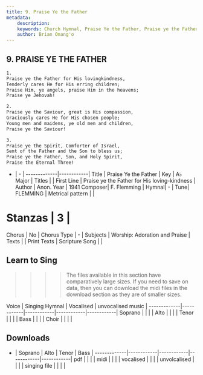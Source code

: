 ```yaml
---
title: 9. Praise Ye the Father
metadata:
    description: 
    keywords: Church Hymnal, Praise Ye the Father, Praise ye the Father for His loving-kindness, 
    author: Brian Onang'o
---
```



## 9. PRAISE YE THE FATHER

```txt
1.
Praise ye the Father for His lovingkindness, 
Tenderly cares He for His erring children; 
Praise Him, ye angels, praise Him in the heavens; 
Praise ye Jehovah!

2.
Praise ye the Saviour, great is His compassion, 
Graciously cares He for His chosen people; 
Young men and maidens, ye old men and children, 
Praise ye the Saviour! 

3.
Praise ye the Spirit, Comforter of Israel, 
Sent of the Father and the Son to bless us; 
Praise ye the Father, Son, and Holy Spirit, 
Praise the Eternal Three!
```

- |   -  |
-------------|------------|
Title | Praise Ye the Father |
Key | A♭ Major |
Titles |  |
First Line | Praise ye the Father for His loving-kindness |
Author | Anon.
Year | 1941
Composer| F. Flemming |
Hymnal|  - |
Tune| FLEMMING |
Metrical pattern | |
# Stanzas | 3 |
Chorus | No |
Chorus Type | - |
Subjects | Worship: Adoration and Praise |
Texts |  |
Print Texts | 
Scripture Song |  |
  
## Learn to Sing

>>>> The files available in this section have comparatively large sizes. If you need to save on data, then you can download the midi files in the download section as they are of smaller sizes.

Voice |  Singing Hymnal | Vocalised | unvocalised music |
-------------|------------|------------|------------|------------|
Soprano | | | |
Alto | | | |
Tenor | | | |
Bass | | | |
Choir | | | |

## Downloads

- |  Soprano | Alto | Tenor | Bass |
-------------|------------|------------|------------|------------|
pdf | | | |
midi | | | |
vocalised | | | |
unvolcalised | | | |
singing file | | | |
  